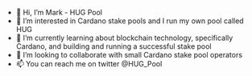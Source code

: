 - 👋 Hi, I’m Mark - HUG Pool
- 👀 I’m interested in Cardano stake pools and I run my own pool called HUG
- 🌱 I’m currently learning about blockchain technology, specifically Cardano, and building and running a successful stake pool
- 💞️ I’m looking to collaborate with small Cardano stake pool operators 
- 📫 You can reach me on twitter @HUG_Pool

<!---
ThePoolGuyRAFL/ThePoolGuyRAFL is a ✨ special ✨ repository because its `README.md` (this file) appears on your GitHub profile.
You can click the Preview link to take a look at your changes.
--->
